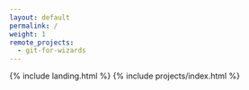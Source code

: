 ```yaml
---
layout: default
permalink: /
weight: 1
remote_projects: 
  - git-for-wizards
---
```


{% include landing.html %}
{% include projects/index.html %}